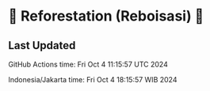 
# 🌳 Reforestation (Reboisasi) 🌲

## Last Updated

GitHub Actions time: Fri Oct  4 11:15:57 UTC 2024

Indonesia/Jakarta time: Fri Oct  4 18:15:57 WIB 2024
